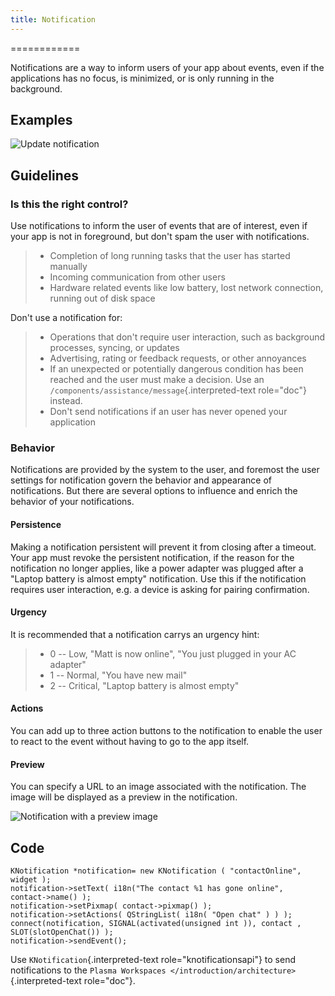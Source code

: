 ```yaml
---
title: Notification
---
```

============

Notifications are a way to inform users of your app about events, even
if the applications has no focus, is minimized, or is only running in
the background.

Examples
--------

![Update notification](/hig/Notification.png)

Guidelines
----------

### Is this the right control?

Use notifications to inform the user of events that are of interest,
even if your app is not in foreground, but don\'t spam the user with
notifications.

> -   Completion of long running tasks that the user has started
>     manually
> -   Incoming communication from other users
> -   Hardware related events like low battery, lost network connection,
>     running out of disk space

Don\'t use a notification for:

> -   Operations that don\'t require user interaction, such as
>     background processes, syncing, or updates
> -   Advertising, rating or feedback requests, or other annoyances
> -   If an unexpected or potentially dangerous condition has been
>     reached and the user must make a decision. Use an
>     `/components/assistance/message`{.interpreted-text role="doc"}
>     instead.
> -   Don\'t send notifications if an user has never opened your
>     application

### Behavior

Notifications are provided by the system to the user, and foremost the
user settings for notification govern the behavior and appearance of
notifications. But there are several options to influence and enrich the
behavior of your notifications.

#### Persistence

Making a notification persistent will prevent it from closing after a
timeout. Your app must revoke the persistent notification, if the reason
for the notification no longer applies, like a power adapter was plugged
after a \"Laptop battery is almost empty\" notification. Use this if the
notification requires user interaction, e.g. a device is asking for
pairing confirmation.

#### Urgency

It is recommended that a notification carrys an urgency hint:

> -   0 -- Low, "Matt is now online", "You just plugged in your AC
>     adapter"
> -   1 -- Normal, "You have new mail"
> -   2 -- Critical, "Laptop battery is almost empty"

#### Actions

You can add up to three action buttons to the notification to enable the
user to react to the event without having to go to the app itself.

#### Preview

You can specify a URL to an image associated with the notification. The
image will be displayed as a preview in the notification.

![Notification with a preview image](/hig/Notification2.png)

Code
----

``` {.c++}
KNotification *notification= new KNotification ( "contactOnline", widget );
notification->setText( i18n("The contact %1 has gone online", 
contact->name() );
notification->setPixmap( contact->pixmap() );
notification->setActions( QStringList( i18n( "Open chat" ) ) );
connect(notification, SIGNAL(activated(unsigned int )), contact , 
SLOT(slotOpenChat()) );
notification->sendEvent();
```

Use `KNotification`{.interpreted-text role="knotificationsapi"} to send
notifications to the
`Plasma Workspaces </introduction/architecture>`{.interpreted-text
role="doc"}.

